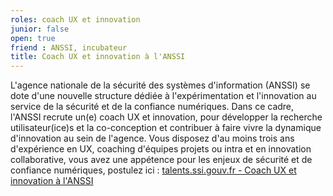 ```yaml
---
roles: coach UX et innovation
junior: false
open: true
friend : ANSSI, incubateur
title: Coach UX et innovation à l'ANSSI
---
```


L'agence nationale de la sécurité des systèmes d'information (ANSSI) se dote d'une nouvelle structure dédiée à l'expérimentation et l'innovation au service de la sécurité et de la confiance numériques.
Dans ce cadre, l'ANSSI recrute un(e) coach UX et innovation, pour développer la recherche utilisateur(ice)s et la co-conception et contribuer à faire vivre la dynamique d'innovation au sein de l'agence.
Vous disposez d'au moins trois ans d'expérience en UX, coaching d'équipes projets ou intra et en innovation collaborative, vous avez une appétence pour les enjeux de sécurité et de confiance numériques, postulez ici : 
[talents.ssi.gouv.fr - Coach UX et innovation à l'ANSSI](https://talents.ssi.gouv.fr/offresdemploi/coach-innovation-h-f)

